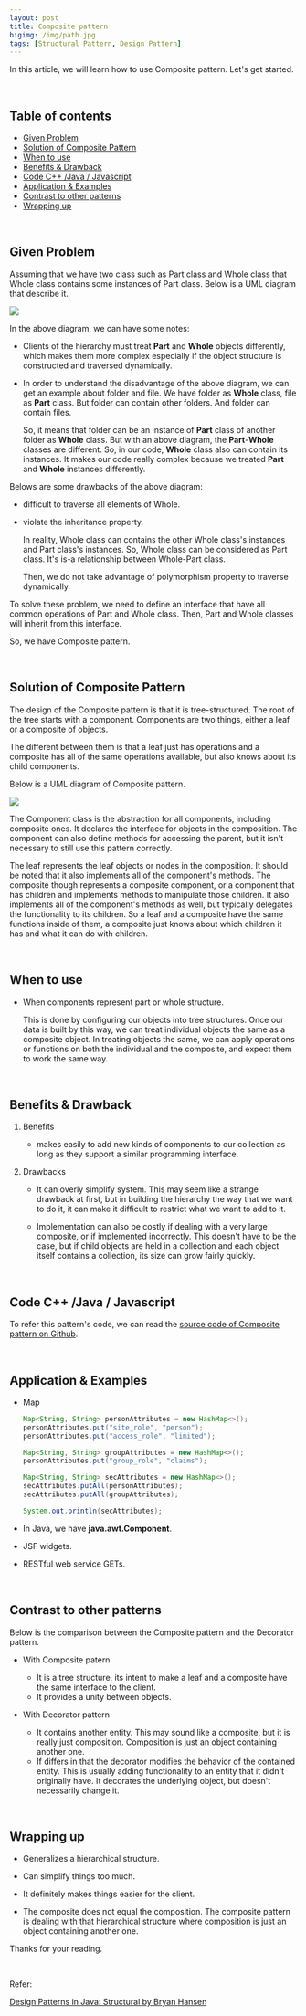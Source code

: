 ```yaml
---
layout: post
title: Composite pattern
bigimg: /img/path.jpg
tags: [Structural Pattern, Design Pattern]
---
```


In this article, we will learn how to use Composite pattern. Let's get started.

<br>

## Table of contents
- [Given Problem](#given-problem)
- [Solution of Composite Pattern](#solution-of-composite-pattern)
- [When to use](#when-to-use)
- [Benefits & Drawback](#benefits-&-drawback)
- [Code C++ /Java / Javascript](#code-c++-/java-/-javascript)
- [Application & Examples](#application-&-examples)
- [Contrast to other patterns](#contrast-to-other-patterns)
- [Wrapping up](#wrapping-up)


<br>

## Given Problem 

Assuming that we have two class such as Part class and Whole class that Whole class contains some instances of Part class. Below is a UML diagram that describe it.

![](../img/design-pattern/composite-pattern/given-problem-composite-pattern.png)

In the above diagram, we can have some notes:
- Clients of the hierarchy must treat **Part** and **Whole** objects differently, which makes them more complex especially if the object structure is constructed and traversed dynamically.

- In order to understand the disadvantage of the above diagram, we can get an example about folder and file. We have folder as **Whole** class, file as **Part** class. But folder can contain other folders. And folder can contain files.

    So, it means that folder can be an instance of **Part** class of another folder as **Whole** class. But with an above diagram, the **Part**-**Whole** classes are different. So, in our code, **Whole** class also can contain its instances. It makes our code really complex because we treated **Part** and **Whole** instances differently.

Belows are some drawbacks of the above diagram:
- difficult to traverse all elements of Whole.

- violate the inheritance property.

    In reality, Whole class can contains the other Whole class's instances and Part class's instances. So, Whole class can be considered as Part class. It's is-a relationship between Whole-Part class.

    Then, we do not take advantage of polymorphism property to traverse dynamically.

To solve these problem, we need to define an interface that have all common operations of Part and Whole class. Then, Part and Whole classes will inherit from this interface.

So, we have Composite pattern.

<br>

## Solution of Composite Pattern

The design of the Composite pattern is that it is tree-structured. The root of the tree starts with a component. Components are two things, either a leaf or a composite of objects.

The different between them is that a leaf just has operations and a composite has all of the same operations available, but also knows about its child components.

Below is a UML diagram of Composite pattern.

![](../img/design-pattern/composite-pattern/composite-pattern.png)

The Component class is the abstraction for all components, including composite ones. It declares the interface for objects in the composition. The component can also define methods for accessing the parent, but it isn't necessary to still use this pattern correctly.

The leaf represents the leaf objects or nodes in the composition. It should be noted that it also implements all of the component's methods. The composite though represents a composite component, or a component that has children and implements methods to manipulate those children. It also implements all of the component's methods as well, but typically delegates the functionality to its children. So a leaf and a composite have the same functions inside of them, a composite just knows about which children it has and what it can do with children.

<br>

## When to use

- When components represent part or whole structure.

    This is done by configuring our objects into tree structures. Once our data is built by this way, we can treat individual objects the same as a composite object. In treating objects the same, we can apply operations or functions on both the individual and the composite, and expect them to work the same way.


<br>

## Benefits & Drawback
1. Benefits

    - makes easily to add new kinds of components to our collection as long as they support a similar programming interface.


2. Drawbacks

    - It can overly simplify system. This may seem like a strange drawback at first, but in building the hierarchy the way that we want to do it, it can make it difficult to restrict what we want to add to it.

    - Implementation can also be costly if dealing with a very large composite, or if implemented incorrectly. This doesn't have to be the case, but if child objects are held in a collection and each object itself contains a collection, its size can grow fairly quickly.

<br>

## Code C++ /Java / Javascript

To refer this pattern's code, we can read the [source code of Composite pattern on Github](https://github.com/DucManhPhan/Design-Pattern/tree/master/Structural-Pattern/Composite-pattern).

<br>

## Application & Examples

- Map

    ```java
    Map<String, String> personAttributes = new HashMap<>();
    personAttributes.put("site_role", "person");
    personAttributes.put("access_role", "limited");

    Map<String, String> groupAttributes = new HashMap<>();
    personAttributes.put("group_role", "claims");

    Map<String, String> secAttributes = new HashMap<>();
    secAttributes.putAll(personAttributes);
    secAttributes.putAll(groupAttributes);

    System.out.println(secAttributes);
    ```

- In Java, we have **java.awt.Component**.
- JSF widgets.
- RESTful web service GETs.

<br>

## Contrast to other patterns

Below is the comparison between the Composite pattern and the Decorator pattern.
- With Composite patern

    - It is a tree structure, its intent to make a leaf and a composite have the same interface to the client.
    - It provides a unity between objects.

- With Decorator pattern

    - It contains another entity. This may sound like a composite, but it is really just composition. Composition is just an object containing another one.
    - If differs in that the decorator modifies the behavior of the contained entity. This is usually adding functionality to an entity that it didn't originally have. It decorates the underlying object, but doesn't necessarily change it.

<br>

## Wrapping up

- Generalizes a hierarchical structure.

- Can simplify things too much.

- It definitely makes things easier for the client.

- The composite does not equal the composition. The composite pattern is dealing with that hierarchical structure where composition is just an object containing another one.

Thanks for your reading.

<br>

Refer: 

[Design Patterns in Java: Structural by Bryan Hansen](https://app.pluralsight.com/library/courses/design-patterns-java-structural/table-of-contents)
